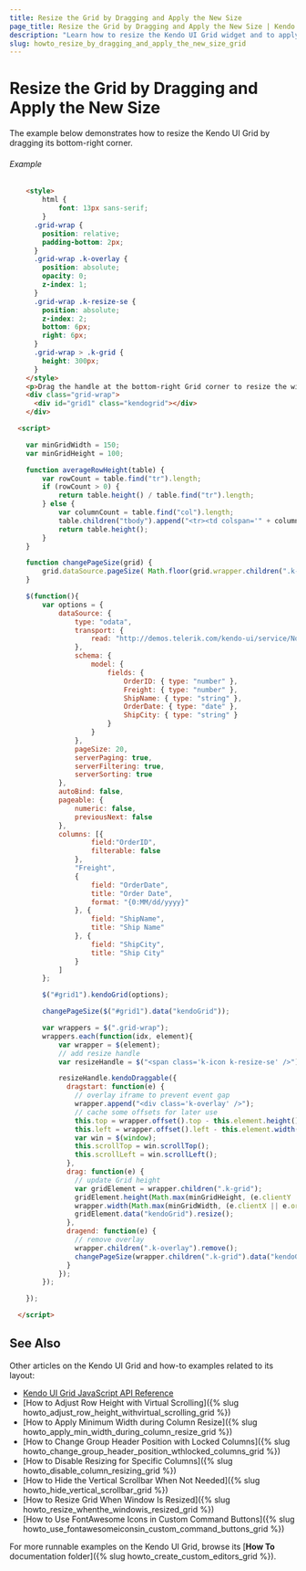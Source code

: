 ```yaml
---
title: Resize the Grid by Dragging and Apply the New Size
page_title: Resize the Grid by Dragging and Apply the New Size | Kendo UI Grid
description: "Learn how to resize the Kendo UI Grid widget and to apply the new size."
slug: howto_resize_by_dragging_and_apply_the_new_size_grid
---
```


# Resize the Grid by Dragging and Apply the New Size

The example below demonstrates how to resize the Kendo UI Grid by dragging its bottom-right corner.

###### Example

```html
    <style>
        html {
            font: 13px sans-serif;
        }
      .grid-wrap {
        position: relative;
        padding-bottom: 2px;
      }
      .grid-wrap .k-overlay {
        position: absolute;
        opacity: 0;
        z-index: 1;
      }
      .grid-wrap .k-resize-se {
        position: absolute;
        z-index: 2;
        bottom: 6px;
        right: 6px;
      }
      .grid-wrap > .k-grid {
        height: 300px;
      }
    </style>
    <p>Drag the handle at the bottom-right Grid corner to resize the widget and apply a new page size.</p>
    <div class="grid-wrap">
      <div id="grid1" class="kendogrid"></div>
    </div>

  <script>

    var minGridWidth = 150;
    var minGridHeight = 100;

    function averageRowHeight(table) {
        var rowCount = table.find("tr").length;
        if (rowCount > 0) {
            return table.height() / table.find("tr").length;
        } else {
            var columnCount = table.find("col").length;
            table.children("tbody").append("<tr><td colspan='" + columnCount + "'>&nbsp;</td></tr>");
            return table.height();
        }
    }

    function changePageSize(grid) {
        grid.dataSource.pageSize( Math.floor(grid.wrapper.children(".k-grid-content").height() / averageRowHeight(grid.tbody.parent())) );    
    }

    $(function(){
        var options = {
            dataSource: {
                type: "odata",
                transport: {
                    read: "http://demos.telerik.com/kendo-ui/service/Northwind.svc/Orders"
                },
                schema: {
                    model: {
                        fields: {
                            OrderID: { type: "number" },
                            Freight: { type: "number" },
                            ShipName: { type: "string" },
                            OrderDate: { type: "date" },
                            ShipCity: { type: "string" }
                        }
                    }
                },
                pageSize: 20,
                serverPaging: true,
                serverFiltering: true,
                serverSorting: true
            },
            autoBind: false,
            pageable: {
                numeric: false,
                previousNext: false
            },
            columns: [{
                    field:"OrderID",
                    filterable: false
                },
                "Freight",
                {
                    field: "OrderDate",
                    title: "Order Date",
                    format: "{0:MM/dd/yyyy}"
                }, {
                    field: "ShipName",
                    title: "Ship Name"
                }, {
                    field: "ShipCity",
                    title: "Ship City"
                }
            ]
        };

        $("#grid1").kendoGrid(options);

        changePageSize($("#grid1").data("kendoGrid"));

        var wrappers = $(".grid-wrap");
        wrappers.each(function(idx, element){
            var wrapper = $(element);
            // add resize handle
            var resizeHandle = $("<span class='k-icon k-resize-se' />").appendTo(wrapper);

            resizeHandle.kendoDraggable({
              dragstart: function(e) {
                // overlay iframe to prevent event gap
                wrapper.append("<div class='k-overlay' />");
                // cache some offsets for later use
                this.top = wrapper.offset().top - this.element.height();
                this.left = wrapper.offset().left - this.element.width();
                var win = $(window);
                this.scrollTop = win.scrollTop();
                this.scrollLeft = win.scrollLeft();
              },
              drag: function(e) {
                // update Grid height
                var gridElement = wrapper.children(".k-grid");
                gridElement.height(Math.max(minGridHeight, (e.clientY || e.originalEvent.clientY) - this.top + this.scrollTop));
                wrapper.width(Math.max(minGridWidth, (e.clientX || e.originalEvent.clientX) - this.left + this.scrollLeft));
                gridElement.data("kendoGrid").resize();
              },
              dragend: function(e) {
                // remove overlay
                wrapper.children(".k-overlay").remove();
                changePageSize(wrapper.children(".k-grid").data("kendoGrid"));
              }
            });
        });

    });

  </script>
```

## See Also

Other articles on the Kendo UI Grid and how-to examples related to its layout:

* [Kendo UI Grid JavaScript API Reference](/api/javascript/ui/grid)
* [How to Adjust Row Height with Virtual Scrolling]({% slug howto_adjust_row_height_withvirtual_scrolling_grid %})
* [How to Apply Minimum Width during Column Resize]({% slug howto_apply_min_width_during_column_resize_grid %})
* [How to Change Group Header Position with Locked Columns]({% slug howto_change_group_header_position_wthlocked_columns_grid %})
* [How to Disable Resizing for Specific Columns]({% slug howto_disable_column_resizing_grid %})
* [How to Hide the Vertical Scrollbar When Not Needed]({% slug howto_hide_vertical_scrollbar_grid %})
* [How to Resize Grid When Window Is Resized]({% slug howto_resize_whenthe_windowis_resized_grid %})
* [How to Use FontAwesome Icons in Custom Command Buttons]({% slug howto_use_fontawesomeiconsin_custom_command_buttons_grid %})

For more runnable examples on the Kendo UI Grid, browse its [**How To** documentation folder]({% slug howto_create_custom_editors_grid %}).
